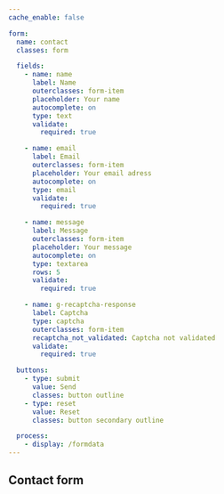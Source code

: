 ```yaml
---
cache_enable: false

form:
  name: contact
  classes: form

  fields:
    - name: name
      label: Name
      outerclasses: form-item
      placeholder: Your name
      autocomplete: on
      type: text
      validate:
        required: true

    - name: email
      label: Email
      outerclasses: form-item
      placeholder: Your email adress
      autocomplete: on
      type: email
      validate:
        required: true

    - name: message
      label: Message
      outerclasses: form-item
      placeholder: Your message
      autocomplete: on
      type: textarea
      rows: 5
      validate:
        required: true

    - name: g-recaptcha-response
      label: Captcha
      type: captcha
      outerclasses: form-item
      recaptcha_not_validated: Captcha not validated
      validate:
        required: true

  buttons:
    - type: submit
      value: Send
      classes: button outline
    - type: reset
      value: Reset
      classes: button secondary outline

  process:
    - display: /formdata
---
```


## Contact form
